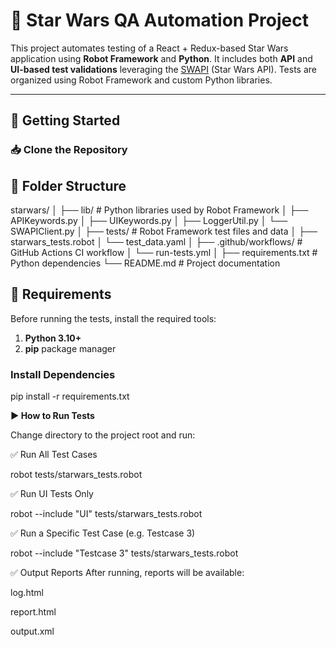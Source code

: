 # 🌌 Star Wars QA Automation Project

This project automates testing of a React + Redux-based Star Wars application using **Robot Framework** and **Python**. 
It includes both **API** and **UI-based test validations** leveraging the [SWAPI](https://swapi.dev) (Star Wars API). Tests are organized using Robot Framework and custom Python libraries.

---
## 🚀 Getting Started

### 📥 Clone the Repository

## 📁 Folder Structure

starwars/
│
├── lib/ # Python libraries used by Robot Framework
│ ├── APIKeywords.py
│ ├── UIKeywords.py
│ ├── LoggerUtil.py
│ └── SWAPIClient.py
│
├── tests/ # Robot Framework test files and data
│ ├── starwars_tests.robot
│ └── test_data.yaml
│
├── .github/workflows/ # GitHub Actions CI workflow
│ └── run-tests.yml
│
├── requirements.txt # Python dependencies
└── README.md # Project documentation


## 🔧 Requirements

Before running the tests, install the required tools:

1. **Python 3.10+**
2. **pip** package manager

### Install Dependencies

pip install -r requirements.txt

**▶️ How to Run Tests**

Change directory to the project root and run:

✅ Run All Test Cases

robot tests/starwars_tests.robot

✅ Run UI Tests Only

robot --include "UI" tests/starwars_tests.robot

✅ Run a Specific Test Case (e.g. Testcase 3)

robot --include "Testcase 3" tests/starwars_tests.robot


✅ Output Reports
After running, reports will be available:

log.html

report.html

output.xml
